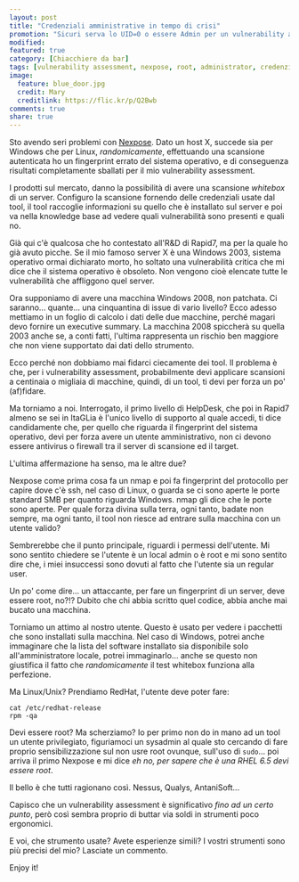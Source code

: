 ```yaml
---
layout: post
title: "Credenziali amministrative in tempo di crisi"
promotion: "Sicuri serva lo UID=0 o essere Admin per un vulnerability assessment?"
modified: 
featured: true
category: [Chiacchiere da bar]
tags: [vulnerability assessment, nexpose, root, administrator, credenziali, login, permessi]
image:
  feature: blue_door.jpg
  credit: Mary
  creditlink: https://flic.kr/p/Q2Bwb
comments: true
share: true
---
```


Sto avendo seri problemi con [Nexpose](https://www.rapid7.com/nexpose). Dato un
host X, succede sia per Windows che per Linux, _randomicamente_, effettuando
una scansione autenticata ho un fingerprint errato del sistema operativo, e di
conseguenza risultati completamente sballati per il mio vulnerability
assessment.

I prodotti sul mercato, danno la possibilità di avere una scansione _whitebox_
di un server. Configuro la scansione fornendo delle credenziali usate dal tool,
il tool raccoglie informazioni su quello che è installato sul server e poi va
nella knowledge base ad vedere quali vulnerabilità sono presenti e quali no.

Già qui c'è qualcosa che ho contestato all'R&D di Rapid7, ma per la quale ho
già avuto picche. Se il mio famoso server X è una Windows 2003, sistema
operativo ormai dichiarato morto, ho soltato una vulnerabilità critica che mi
dice che il sistema operativo è obsoleto. Non vengono cioè elencate tutte le
vulnerabilità che affliggono quel server.

Ora supponiamo di avere una macchina Windows 2008, non patchata. Ci saranno...
quante... una cinquantina di issue di vario livello? Ecco adesso mettiamo in un
foglio di calcolo i dati delle due macchine, perché magari devo fornire un
executive summary. La macchina 2008 spiccherà su quella 2003 anche se, a conti
fatti, l'ultima rappresenta un rischio ben maggiore che non viene supportato
dai dati dello strumento.

Ecco perché non dobbiamo mai fidarci ciecamente dei tool. Il problema è che,
per i vulnerability assessment, probabilmente devi applicare scansioni a
centinaia o migliaia di macchine, quindi, di un tool, ti devi per forza un po'
(af)fidare.

Ma torniamo a noi. Interrogato, il primo livello di HelpDesk, che poi in Rapid7
almeno se sei in ItaGLia è l'unico livello di supporto al quale accedi, ti dice
candidamente che, per quello che riguarda il fingerprint del sistema operativo,
devi per forza avere un utente amministrativo, non ci devono essere antivirus o
firewall tra il server di scansione ed il target.

L'ultima affermazione ha senso, ma le altre due?

Nexpose come prima cosa fa un nmap e poi fa fingerprint del protocollo per
capire dove c'è ssh, nel caso di Linux, o guarda se ci sono aperte le porte
standard SMB per quanto riguarda Windows. nmap gli dice che le porte sono
aperte. Per quale forza divina sulla terra, ogni tanto, badate non sempre, ma
ogni tanto, il tool non riesce ad entrare sulla macchina con un utente valido?

Sembrerebbe che il punto principale, riguardi i permessi dell'utente. Mi sono
sentito chiedere se l'utente è un local admin o è root e mi sono sentito dire
che, i miei insuccessi sono dovuti al fatto che l'utente sia un regular user.

Un po' come dire... un attaccante, per fare un fingerprint di un server, deve
essere root, no?!? Dubito che chi abbia scritto quel codice, abbia anche mai
bucato una macchina.

Torniamo un attimo al nostro utente. Questo è usato per vedere i pacchetti che
sono installati sulla macchina. Nel caso di Windows, potrei anche immaginare
che la lista del software installato sia disponibile solo all'amministratore
locale, potrei immaginarlo... anche se questo non giustifica il fatto che
_randomicamente_ il test whitebox funziona alla perfezione.

Ma Linux/Unix? Prendiamo RedHat, l'utente deve poter fare:

```
cat /etc/redhat-release
rpm -qa
```

Devi essere root? Ma scherziamo? Io per primo non do in mano ad un tool un
utente privilegiato, figuriamoci un sysadmin al quale sto cercando di fare
proprio sensibilizzazione sul non usre root ovunque, sull'uso di ```sudo```...
poi arriva il primo Nexpose e mi dice _eh no, per sapere che è una RHEL 6.5
devi essere root_.

Il bello è che tutti ragionano così. Nessus, Qualys, AntaniSoft...

Capisco che un vulnerability assessment è significativo _fino ad un certo
punto_, però così sembra proprio di buttar via soldi in strumenti poco
ergonomici.

E voi, che strumento usate? Avete esperienze simili? I vostri strumenti sono
più precisi del mio?
Lasciate un commento.

Enjoy it!
